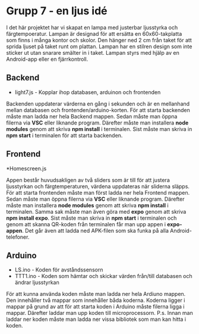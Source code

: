 # Grupp 7 - en ljus idé
I det här projektet har vi skapat en lampa med justerbar ljusstyrka och färgtempoeratur. Lampan är designad för att ersätta en 60x60-takplatta som finns i många kontor och skolor. Den hänger ned 2 cm från taket för att sprida ljuset på taket runt om plattan. Lampan har en stilren design som inte sticker ut utan snarare smälter in i taket. Lampan styrs med hjälp av en Android-app eller en fjärrkontroll. 

## Backend
* light7.js - Kopplar ihop databasen, arduinon och frontenden

Backenden uppdaterar värderna en gång i sekunden och är en mellanhand mellan databasen och frontenden/arduino-korten.
För att starta backenden måste man ladda ner hela Backend mappen. Sedan måste man öppna filerna via **VSC** eller liknande program. Därefter måste man installera **node modules** genom att skriva **npm install** i terminalen. Sist måste man skriva in **npm start** i terminalen för att starta backenden.

## Frontend 
*Homescreen.js 

Appen består huvudsakligen av två sliders som är till för att justera ljusstyrkan och färgtemperaturen, värdena uppdateras när sliderna släpps.
För att starta frontenden måste man först ladda ner hela Frontend mappen. Sedan måste man öppna filerna via **VSC** eller liknande program. Därefter måste man installera **node modules** genom att skriva **npm install** i terminalen. Samma sak måste man även göra med **expo** genom att skriva **npm install expo**. Sist måste man skriva in **npm start** i terminalen och genom att skanna QR-koden från terminalen får man upp appen i **expo-appen**. 
Det går även att ladda ned APK-filen som ska funka på alla Android-telefoner.

## Arduino 
* LS.ino - Koden för avståndssensorn
* TTT1.ino - Koden som hämtar och skickar värden från/till databasen och ändrar ljusstyrkan 

För att kunna använda koden måste man ladda ner hela Ardiuno mappen. Den innehåller två mappar som innehåller båda koderna. Koderna ligger i mappar på grund av att för att starta koden i Arduino måste filerna ligga i mappar. Därefter laddar man upp koden till microprocessorn.
P.s. Innan man laddar ner koden måste man ladda ner vissa bibliotek som  man kan hitta i koden.  


